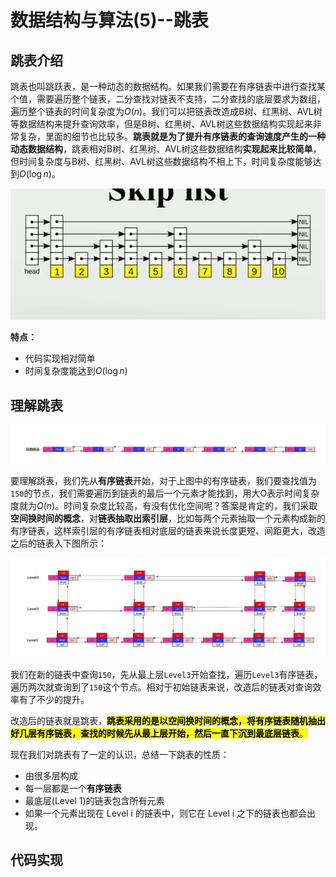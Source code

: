 # 数据结构与算法(5)--跳表

## 跳表介绍

跳表也叫跳跃表，是一种动态的数据结构。如果我们需要在有序链表中进行查找某个值，需要遍历整个链表，二分查找对链表不支持，二分查找的底层要求为数组，遍历整个链表的时间复杂度为$O(n)$。我们可以把链表改造成B树、红黑树、AVL树等数据结构来提升查询效率，但是B树、红黑树、AVL树这些数据结构实现起来非常复杂，里面的细节也比较多。**跳表就是为了提升有序链表的查询速度产生的一种动态数据结构**，跳表相对B树、红黑树、AVL树这些数据结构**实现起来比较简单**，但时间复杂度与B树、红黑树、AVL树这些数据结构不相上下，时间复杂度能够达到$O(\log n)$。

![8c1001e93901213f14bbb91d6beee6d52e2e9571](assets/8c1001e93901213f14bbb91d6beee6d52e2e9571.png)

**特点：**

- 代码实现相对简单
- 时间复杂度能达到$O(\log n)$



## 理解跳表

![1776326-20190822224807613-164167094](assets/1776326-20190822224807613-164167094.png)

要理解跳表，我们先从**有序链表**开始，对于上图中的有序链表，我们要查找值为`150`的节点，我们需要遍历到链表的最后一个元素才能找到，用大O表示时间复杂度就为$O(n)$。时间复杂度比较高，有没有优化空间呢？答案是肯定的，我们采取**空间换时间的概念**，对**链表抽取出索引层**，比如每两个元素抽取一个元素构成新的有序链表，这样索引层的有序链表相对底层的链表来说长度更短、间距更大，改造之后的链表入下图所示：

![1776326-20190822224808016-1755522371](assets/1776326-20190822224808016-1755522371.png)

我们在新的链表中查询`150`，先从最上层`Level3`开始查找，遍历`Level3`有序链表，遍历两次就查询到了`150`这个节点。相对于初始链表来说，改造后的链表对查询效率有了不少的提升。

改造后的链表就是跳表，<mark>**跳表采用的是以空间换时间的概念，将有序链表随机抽出好几层有序链表，查找的时候先从最上层开始，然后一直下沉到最底层链表**。</mark>

现在我们对跳表有了一定的认识，总结一下跳表的性质：

- 由很多层构成
- 每一层都是一个**有序链表**
- 最底层(Level 1)的链表包含所有元素
- 如果一个元素出现在 Level i 的链表中，则它在 Level i 之下的链表也都会出现。





## 代码实现











